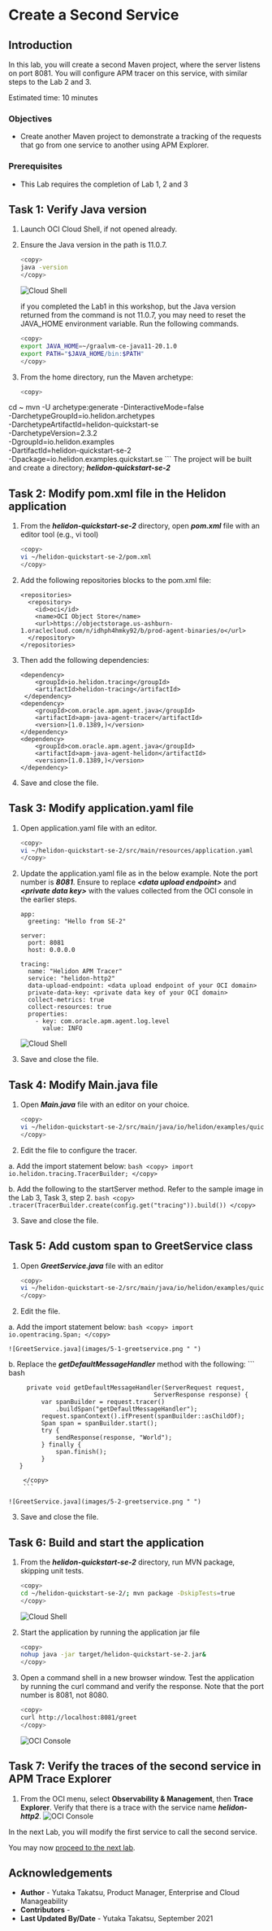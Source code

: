 # Create a Second Service

## Introduction

In this lab, you will create a second Maven project, where the server listens on port 8081. You will configure APM tracer on this service, with similar steps to the Lab 2 and 3.

Estimated time: 10 minutes

### Objectives

* Create another Maven project to demonstrate a tracking of the requests that go from one service to another using APM Explorer.

### Prerequisites

* This Lab requires the completion of Lab 1, 2 and 3

## Task 1: Verify Java version

1. Launch OCI Cloud Shell, if not opened already.

2. Ensure the Java version in the path is 11.0.7.
	``` bash
	<copy>
	java -version
	</copy>
	```
	![Cloud Shell](images/1-1-java.png " ")

	if you completed the Lab1 in this workshop, but the Java version returned from the command is not 11.0.7, you may need to reset the JAVA_HOME environment variable. Run the following commands.

	``` bash
	<copy>
	export JAVA_HOME=~/graalvm-ce-java11-20.1.0
	export PATH="$JAVA_HOME/bin:$PATH"
	</copy>
	```

2.	From the home directory, run the Maven archetype:

	``` bash
	<copy>
  cd ~
	mvn -U archetype:generate -DinteractiveMode=false \
	    -DarchetypeGroupId=io.helidon.archetypes \
	    -DarchetypeArtifactId=helidon-quickstart-se \
	    -DarchetypeVersion=2.3.2 \
	    -DgroupId=io.helidon.examples \
	    -DartifactId=helidon-quickstart-se-2 \
	    -Dpackage=io.helidon.examples.quickstart.se
	</copy>
	```
  The project will be built and create a directory; ***helidon-quickstart-se-2***

## Task 2: Modify pom.xml file in the Helidon application

1.	From the ***helidon-quickstart-se-2*** directory,	open ***pom.xml*** file with an editor tool (e.g., vi tool)
	``` bash
	<copy>
	vi ~/helidon-quickstart-se-2/pom.xml
	</copy>
	```


3.	Add the following repositories blocks to the pom.xml file:

		<repositories>
		  <repository>
		    <id>oci</id>
		    <name>OCI Object Store</name>
		    <url>https://objectstorage.us-ashburn-1.oraclecloud.com/n/idhph4hmky92/b/prod-agent-binaries/o</url>
		  </repository>
		</repositories>

4.	Then add the following dependencies:

		<dependency>
		    <groupId>io.helidon.tracing</groupId>
		    <artifactId>helidon-tracing</artifactId>
		 </dependency>
		<dependency>
		    <groupId>com.oracle.apm.agent.java</groupId>
		    <artifactId>apm-java-agent-tracer</artifactId>
		    <version>[1.0.1389,)</version>
		</dependency>
		<dependency>
		    <groupId>com.oracle.apm.agent.java</groupId>
		    <artifactId>apm-java-agent-helidon</artifactId>
		    <version>[1.0.1389,)</version>
		</dependency>

5.	Save and close the file.

## Task 3: Modify application.yaml file

1.	Open application.yaml file with an editor.
	``` bash
	<copy>
	vi ~/helidon-quickstart-se-2/src/main/resources/application.yaml
	</copy>
	```
2.	Update the application.yaml file as in the below example. Note the port number is ***8081***. Ensure to replace ***&lt;data upload endpoint&gt;*** and ***&lt;private data key&gt;*** with the values collected from the OCI console in the earlier steps.

		app:
		  greeting: "Hello from SE-2"

		server:
		  port: 8081
		  host: 0.0.0.0

		tracing:
		  name: "Helidon APM Tracer"
		  service: "helidon-http2"
		  data-upload-endpoint: <data upload endpoint of your OCI domain>
		  private-data-key: <private data key of your OCI domain>
		  collect-metrics: true
		  collect-resources: true
		  properties:
		    - key: com.oracle.apm.agent.log.level
		      value: INFO

	![Cloud Shell](images/3-1-applicationyaml.png " ")

3.	Save and close the file.

## Task 4: Modify Main.java file

1.	Open ***Main.java*** file with an editor on your choice.
	``` bash
	<copy>
	vi ~/helidon-quickstart-se-2/src/main/java/io/helidon/examples/quickstart/se/Main.java
	</copy>
	```
2.	Edit the file to configure the tracer.

 a.	Add the import statement below:
		 ``` bash
		 <copy>
		 import io.helidon.tracing.TracerBuilder;
		 </copy>
		 ```

 b.	Add the following to the startServer method. Refer to the sample image in the Lab 3, Task 3, step 2.
		 ``` bash
		 <copy>
		 .tracer(TracerBuilder.create(config.get("tracing")).build())
		 </copy>
		 ```

3.	Save and close the file.

## Task 5: Add custom span to GreetService class

1.	Open ***GreetService.java*** file with an editor
	``` bash
	<copy>
	vi ~/helidon-quickstart-se-2/src/main/java/io/helidon/examples/quickstart/se/GreetService.java
	</copy>
	```

2.	Edit the file.

 a.	Add the import statement below:
		 ``` bash
		 <copy>
		 import io.opentracing.Span;
		 </copy>
		 ```

	![GreetService.java](images/5-1-greetservice.png " ")
 b. Replace the ***getDefaultMessageHandler*** method with the following:
		 ``` bash
		 <copy>


		 private void getDefaultMessageHandler(ServerRequest request,
		                                    ServerResponse response) {
		     var spanBuilder = request.tracer()
		         .buildSpan("getDefaultMessageHandler");
		     request.spanContext().ifPresent(spanBuilder::asChildOf);
		     Span span = spanBuilder.start();
		     try {
		         sendResponse(response, "World");
		     } finally {
		         span.finish();
		     }
	   }

		</copy>
		```

	![GreetService.java](images/5-2-greetservice.png " ")
3.	Save and close the file.

## Task 6: Build and start the application

1.	From the ***helidon-quickstart-se-2*** directory, run MVN package, skipping unit tests.

	``` bash
	<copy>
	cd ~/helidon-quickstart-se-2/; mvn package -DskipTests=true
	</copy>
	```
	![Cloud Shell](images/6-1-mvn.png " ")


2.	Start the application by running the application jar file

	``` bash
	<copy>
	nohup java -jar target/helidon-quickstart-se-2.jar&
	</copy>
	```
3.	Open a command shell in a new browser window. Test the application by running the curl command and verify the response. Note that the port number is 8081, not 8080.
	``` bash
	<copy>
	curl http://localhost:8081/greet
	</copy>
	```

	![OCI Console](images/6-2-greet_test.png " ")


## Task 7: Verify the traces of the second service in APM Trace Explorer

1.	From the OCI menu, select **Observability & Management**, then **Trace Explorer**.  Verify that there is a trace with the service name ***helidon-http2***.
	![OCI Console](images/7-1-trace_explorer.png " ")

 In the next Lab, you will modify the first service to call the second service.

You may now [proceed to the next lab](#next).

## Acknowledgements

* **Author** - Yutaka Takatsu, Product Manager, Enterprise and Cloud Manageability
* **Contributors** -
* **Last Updated By/Date** - Yutaka Takatsu, September 2021
